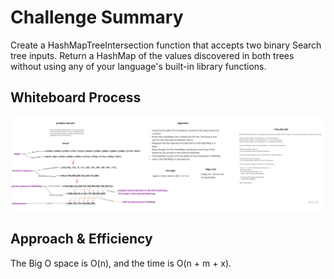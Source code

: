 # Challenge Summary
<!-- Description of the challenge -->

Create a HashMapTreeIntersection function that accepts two binary Search tree inputs. Return a HashMap of the values discovered in both trees without using any of your language's built-in library functions.

## Whiteboard Process
<!-- Embedded whiteboard image -->

![HashMapTreeIntersection](./Challenge32.jpg)

## Approach & Efficiency
<!-- What approach did you take? Why? What is the Big O space/time for this approach? -->

The Big O space is O(n), and the time is O(n + m + x).

